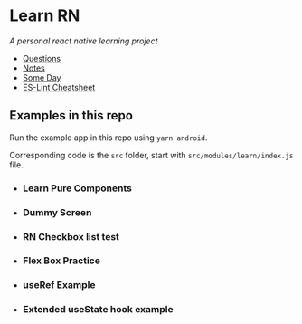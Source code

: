 # Learn RN

_A personal react native learning project_

- [Questions](./learnNotes/questions.md)
- [Notes](./learnNotes/rnNotes.md)
- [Some Day](./learnNotes/some-day.md)
- [ES-Lint Cheatsheet](./learnNotes/eslint-cheatsheet.md)

## Examples in this repo

Run the example app in this repo using `yarn android`.

Corresponding code is the `src` folder, start with `src/modules/learn/index.js` file.

- ### Learn Pure Components

- ### Dummy Screen

- ### RN Checkbox list test

- ### Flex Box Practice

- ### useRef Example

- ### Extended useState hook example
